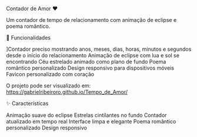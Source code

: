 Contador de Amor ❤️

Um contador de tempo de relacionamento com animação de eclipse e poema romântico.

🌟 Funcionalidades

]Contador preciso mostrando anos, meses, dias, horas, minutos e segundos desde o início do relacionamento
Animação de eclipse com lua e sol se encontrando
Céu estrelado animado como plano de fundo
Poema romântico personalizado
Design responsivo para dispositivos móveis
Favicon personalizado com coração

O projeto pode ser visualizado em:
https://gabrielribeiroro.github.io/Tempo_de_Amor/

✨ Características

Animação suave do eclipse
Estrelas cintilantes no fundo
Contador atualizado em tempo real
Interface limpa e elegante
Poema romântico personalizado
Design responsivo
